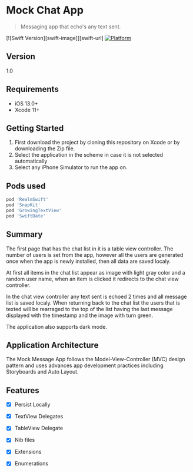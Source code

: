 # Mock Chat App
> Messaging app that echo's any text sent.

[![Swift Version][swift-image]][swift-url]
[![Platform](https://img.shields.io/cocoapods/p/LFAlertController.svg?style=flat)](http://cocoapods.org/pods/LFAlertController)

## Version

1.0

## Requirements

- iOS 13.0+
- Xcode 11+

## Getting Started

1. First download the project by cloning this repository on Xcode or by downloading the Zip file.
2. Select the application in the scheme in case it is not selected automatically
3. Select any iPhone Simulator to run the app on.

## Pods used

```ruby
pod 'RealmSwift'
pod 'SnapKit'
pod 'GrowingTextView'
pod 'SwiftDate'
```

## Summary

The first page that has the chat list in it is a table view controller. The number of users is set from the app, however all the users are generated once when the app is newly installed, then all data are saved localy. 

At first all items in the chat list appear as image with light gray color and a random user name, when an item is clicked it redirects to the chat view controller.

In the chat view controller any text sent is echoed 2 times and all message list is saved localy. When returning back to the chat list the users that is texted will be rearraged to the top of the list having the last message displayed with the timestamp and the image with turn green. 

The application also supports dark mode.

## Application Architecture

The Mock Message App follows the Model-View-Controller (MVC) design pattern and uses advances app development practices including Storyboards and Auto Layout.

## Features

- [x] Persist Locally
- [x] TextView Delegates
- [x] TableView Delegate
- [x] Nib files
- [x] Extensions
- [x] Enumerations


